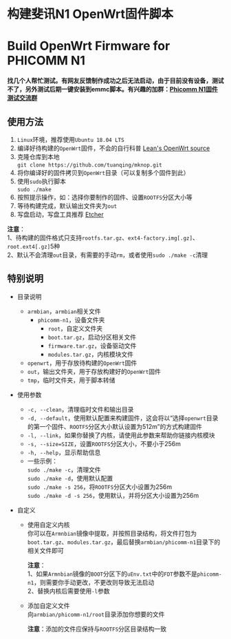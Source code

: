 # 构建斐讯N1 OpenWrt固件脚本

# Build OpenWrt Firmware for PHICOMM N1

**找几个人帮忙测试。有网友反馈制作成功之后无法启动，由于目前没有设备，测试不了，另外测试后期一键安装到emmc脚本。有兴趣的加群：[Phicomm N1固件测试交流群](https://shang.qq.com/wpa/qunwpa?idkey=f9af48e72576fd9cdb69690a96a89a3a1a1dfbedc3ae1b9f3174c00886b96477)**

## 使用方法

1. `Linux`环境，推荐使用`Ubuntu 18.04 LTS`
2. 编译好待构建的`OpenWrt`固件，不会的自行科普 [Lean's OpenWrt source](https://github.com/coolsnowwolf/lede "Lean's OpenWrt source")
3. 克隆仓库到本地<br>
   `git clone https://github.com/tuanqing/mknop.git`
4. 将你编译好的固件拷贝到`OpenWrt`目录（可以复制多个固件到此）
5. 使用`sudo`执行脚本<br>
   `sudo ./make`
6. 按照提示操作，如：选择你要制作的固件、设置`ROOTFS`分区大小等
7. 等待构建完成，默认输出文件夹为`out`
8. 写盘启动，写盘工具推荐 [Etcher](https://github.com/balena-io/etcher/releases/download/v1.5.80/balenaEtcher-Portable-1.5.80.exe)

**注意**：<br>
1、待构建的固件格式只支持`rootfs.tar.gz`、`ext4-factory.img[.gz]`、`root.ext4[.gz]`5种<br>
2、默认不会清理`out`目录，有需要的手动`rm`，或者使用`sudo ./make -c`清理

## 特别说明

* 目录说明
   * `armbian`，`armbian`相关文件
      * `phicomm-n1`，设备文件夹
         * `root`，自定义文件夹
         * `boot.tar.gz`，启动分区相关文件
         * `firmware.tar.gz`，设备驱动文件
         * `modules.tar.gz`，内核模块文件
   * `openwrt`，用于存放待构建的`OpenWrt`固件
   * `out`，输出文件夹，用于存放构建好的`OpenWrt`固件
   * `tmp`，临时文件夹，用于脚本转储

* 使用参数
   * `-c, --clean`，清理临时文件和输出目录
   * `-d, --default`，使用默认配置来构建固件，这会将以“选择`openwrt`目录的第一个固件、`ROOTFS`分区大小默认设置为512m”的方式构建固件
   * `-l, --link`，如果你替换了内核，请使用此参数来帮助你链接内核模块
   * `-s, --size=SIZE`，设置`ROOTFS`分区大小，不要小于256m
   * `-h, --help`，显示帮助信息
   * 一些示例：<br>
     `sudo ./make -c`，清理文件<br>
     `sudo ./make -d`，使用默认配置<br>
     `sudo ./make -s 256`，将`ROOTFS`分区大小设置为256m<br>
     `sudo ./make -d -s 256`，使用默认，并将分区大小设置为256m<br>

* 自定义
   * 使用自定义内核<br>
     你可以在`Armnbian`镜像中提取，并按照目录结构，将文件打包为`boot.tar.gz`、`modules.tar.gz`，最后替换`armbian/phicomm-n1`目录下的相关文件即可

     **注意**：<br>
     1、如果`Armnbian`镜像的`BOOT`分区下的`uEnv.txt`中的`FDT`参数不是`phicomm-n1`，则需要你手动更改，不更改则导致无法启动<br>
     2、替换内核后需要使用`-l`参数

   * 添加自定义文件<br>
      向`armbian/phicomm-n1/root`目录添加你想要的文件

      **注意**：添加的文件应保持与`ROOTFS`分区目录结构一致